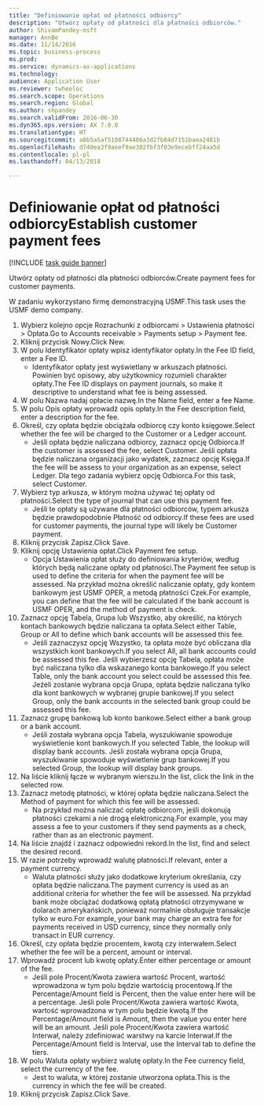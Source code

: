 ```yaml
--- 
title: "Definiowanie opłat od płatności odbiorcy"
description: "Utwórz opłaty od płatności dla płatności odbiorców."
author: ShivamPandey-msft
manager: AnnBe
ms.date: 11/14/2016
ms.topic: business-process
ms.prod: 
ms.service: dynamics-ax-applications
ms.technology: 
audience: Application User
ms.reviewer: twheeloc
ms.search.scope: Operations
ms.search.region: Global
ms.author: shpandey
ms.search.validFrom: 2016-06-30
ms.dyn365.ops.version: AX 7.0.0
ms.translationtype: HT
ms.sourcegitcommit: a8b5a5af5108744406a3d2fb84d7151baea2481b
ms.openlocfilehash: d740ea3f9aeef9ae302fbf3f03e9ecebff24aa5d
ms.contentlocale: pl-pl
ms.lasthandoff: 04/13/2018

---
```

# <a name="establish-customer-payment-fees"></a><span data-ttu-id="70a00-103">Definiowanie opłat od płatności odbiorcy</span><span class="sxs-lookup"><span data-stu-id="70a00-103">Establish customer payment fees</span></span>

[!INCLUDE [task guide banner](../../includes/task-guide-banner.md)]

<span data-ttu-id="70a00-104">Utwórz opłaty od płatności dla płatności odbiorców.</span><span class="sxs-lookup"><span data-stu-id="70a00-104">Create payment fees for customer payments.</span></span>

<span data-ttu-id="70a00-105">W zadaniu wykorzystano firmę demonstracyjną USMF.</span><span class="sxs-lookup"><span data-stu-id="70a00-105">This task uses the USMF demo company.</span></span>

1. <span data-ttu-id="70a00-106">Wybierz kolejno opcje Rozrachunki z odbiorcami > Ustawienia płatności > Opłata.</span><span class="sxs-lookup"><span data-stu-id="70a00-106">Go to Accounts receivable > Payments setup > Payment fee.</span></span>
2. <span data-ttu-id="70a00-107">Kliknij przycisk Nowy.</span><span class="sxs-lookup"><span data-stu-id="70a00-107">Click New.</span></span>
3. <span data-ttu-id="70a00-108">W polu Identyfikator opłaty wpisz identyfikator opłaty.</span><span class="sxs-lookup"><span data-stu-id="70a00-108">In the Fee ID field, enter a Fee ID.</span></span>
    * <span data-ttu-id="70a00-109">Identyfikator opłaty jest wyświetlany w arkuszach płatności. Powinien być opisowy, aby użytkownicy rozumieli charakter opłaty.</span><span class="sxs-lookup"><span data-stu-id="70a00-109">The Fee ID displays on payment journals, so make it descriptive to understand what fee is being assessed.</span></span>  
4. <span data-ttu-id="70a00-110">W polu Nazwa nadaj opłacie nazwę.</span><span class="sxs-lookup"><span data-stu-id="70a00-110">In the Name field, enter a fee Name.</span></span>
5. <span data-ttu-id="70a00-111">W polu Opis opłaty wprowadź opis opłaty.</span><span class="sxs-lookup"><span data-stu-id="70a00-111">In the Fee description field, enter a description for the fee.</span></span>
6. <span data-ttu-id="70a00-112">Określ, czy opłata będzie obciążała odbiorcę czy konto księgowe.</span><span class="sxs-lookup"><span data-stu-id="70a00-112">Select whether the fee will be charged to the Customer or a Ledger account.</span></span>
    * <span data-ttu-id="70a00-113">Jeśli opłata będzie naliczana odbiorcy, zaznacz opcję Odbiorca.</span><span class="sxs-lookup"><span data-stu-id="70a00-113">If the customer is assessed the fee, select Customer.</span></span> <span data-ttu-id="70a00-114">Jeśli opłata będzie naliczana organizacji jako wydatek, zaznacz opcję Księga.</span><span class="sxs-lookup"><span data-stu-id="70a00-114">If the fee will be assess to your organization as an expense, select Ledger.</span></span> <span data-ttu-id="70a00-115">Dla tego zadania wybierz opcję Odbiorca.</span><span class="sxs-lookup"><span data-stu-id="70a00-115">For this task, select Customer.</span></span>  
7. <span data-ttu-id="70a00-116">Wybierz typ arkusza, w którym można używać tej opłaty od płatności.</span><span class="sxs-lookup"><span data-stu-id="70a00-116">Select the type of  journal that can use this payment fee.</span></span>
    * <span data-ttu-id="70a00-117">Jeśli te opłaty są używane dla płatności odbiorców, typem arkusza będzie prawdopodobnie Płatność od odbiorcy.</span><span class="sxs-lookup"><span data-stu-id="70a00-117">If these fees are used for customer payments, the journal type will likely be Customer payment.</span></span>  
8. <span data-ttu-id="70a00-118">Kliknij przycisk Zapisz.</span><span class="sxs-lookup"><span data-stu-id="70a00-118">Click Save.</span></span>
9. <span data-ttu-id="70a00-119">Kliknij opcję Ustawienia opłat.</span><span class="sxs-lookup"><span data-stu-id="70a00-119">Click Payment fee setup.</span></span>
    * <span data-ttu-id="70a00-120">Opcja Ustawienia opłat służy do definiowania kryteriów, według których będą naliczane opłaty od płatności.</span><span class="sxs-lookup"><span data-stu-id="70a00-120">The Payment fee setup is used to define the criteria for when the payment fee will be assessed.</span></span>  <span data-ttu-id="70a00-121">Na przykład można określić naliczanie opłaty, gdy kontem bankowym jest USMF OPER, a metodą płatności Czek.</span><span class="sxs-lookup"><span data-stu-id="70a00-121">For example, you can define that the fee will be calculated if the bank account is USMF OPER, and the method of payment is check.</span></span>  
10. <span data-ttu-id="70a00-122">Zaznacz opcję Tabela, Grupa lub Wszystko, aby określić, na których kontach bankowych będzie naliczana ta opłata.</span><span class="sxs-lookup"><span data-stu-id="70a00-122">Select either Table, Group or All to define which bank accounts will be assessed this fee.</span></span>
    * <span data-ttu-id="70a00-123">Jeśli zaznaczysz opcję Wszystko, ta opłata może być obliczana dla wszystkich kont bankowych.</span><span class="sxs-lookup"><span data-stu-id="70a00-123">If you select All, all bank accounts could be assessed this fee.</span></span>  <span data-ttu-id="70a00-124">Jeśli wybierzesz opcję Tabela, opłata może być naliczana tylko dla wskazanego konta bankowego.</span><span class="sxs-lookup"><span data-stu-id="70a00-124">If you select Table, only the bank account you select could be assessed this fee.</span></span> <span data-ttu-id="70a00-125">Jeżeli zostanie wybrana opcja Grupa, opłata będzie naliczana tylko dla kont bankowych w wybranej grupie bankowej.</span><span class="sxs-lookup"><span data-stu-id="70a00-125">If you select Group, only the bank accounts in the selected bank group could be assessed this fee.</span></span>  
11. <span data-ttu-id="70a00-126">Zaznacz grupę bankową lub konto bankowe.</span><span class="sxs-lookup"><span data-stu-id="70a00-126">Select either a bank group or a bank account.</span></span>
    * <span data-ttu-id="70a00-127">Jeśli została wybrana opcja Tabela, wyszukiwanie spowoduje wyświetlenie kont bankowych.</span><span class="sxs-lookup"><span data-stu-id="70a00-127">If you selected Table, the lookup will display bank accounts.</span></span> <span data-ttu-id="70a00-128">Jeśli została wybrana opcja Grupa, wyszukiwanie spowoduje wyświetlenie grup bankowej.</span><span class="sxs-lookup"><span data-stu-id="70a00-128">If you selected Group, the lookup will display bank groups.</span></span>  
12. <span data-ttu-id="70a00-129">Na liście kliknij łącze w wybranym wierszu.</span><span class="sxs-lookup"><span data-stu-id="70a00-129">In the list, click the link in the selected row.</span></span>
13. <span data-ttu-id="70a00-130">Zaznacz metodę płatności, w której opłata będzie naliczana.</span><span class="sxs-lookup"><span data-stu-id="70a00-130">Select the Method of payment for which this fee will be assessed.</span></span>
    * <span data-ttu-id="70a00-131">Na przykład można naliczać opłatę odbiorcom, jeśli dokonują płatności czekami a nie drogą elektroniczną.</span><span class="sxs-lookup"><span data-stu-id="70a00-131">For example, you may assess a fee to your customers if they send payments as a check, rather than as an electronic payment.</span></span>  
14. <span data-ttu-id="70a00-132">Na liście znajdź i zaznacz odpowiedni rekord.</span><span class="sxs-lookup"><span data-stu-id="70a00-132">In the list, find and select the desired record.</span></span>
15. <span data-ttu-id="70a00-133">W razie potrzeby wprowadź walutę płatności.</span><span class="sxs-lookup"><span data-stu-id="70a00-133">If relevant, enter a payment currency.</span></span>
    * <span data-ttu-id="70a00-134">Waluta płatności służy jako dodatkowe kryterium określania, czy opłata będzie naliczana.</span><span class="sxs-lookup"><span data-stu-id="70a00-134">The payment currency is used as an additional criteria for whether the fee will be assessed.</span></span>  <span data-ttu-id="70a00-135">Na przykład bank może obciążać dodatkową opłatą płatności otrzymywane w dolarach amerykańskich, ponieważ normalnie obsługuje transakcje tylko w euro.</span><span class="sxs-lookup"><span data-stu-id="70a00-135">For example, your bank may charge an extra fee for payments received in USD currency, since they normally only transact in EUR currency.</span></span>  
16. <span data-ttu-id="70a00-136">Określ, czy opłata będzie procentem, kwotą czy interwałem.</span><span class="sxs-lookup"><span data-stu-id="70a00-136">Select whether the fee will be a percent, amount or interval.</span></span>
17. <span data-ttu-id="70a00-137">Wprowadź procent lub kwotę opłaty.</span><span class="sxs-lookup"><span data-stu-id="70a00-137">Enter either percentage or amount of the fee.</span></span>
    * <span data-ttu-id="70a00-138">Jeśli pole Procent/Kwota zawiera wartość Procent, wartość wprowadzona w tym polu będzie wartością procentową.</span><span class="sxs-lookup"><span data-stu-id="70a00-138">If the Percentage/Amount field is Percent, then the value enter here will be a percentage.</span></span> <span data-ttu-id="70a00-139">Jeśli pole Procent/Kwota zawiera wartość Kwota, wartość wprowadzona w tym polu będzie kwotą.</span><span class="sxs-lookup"><span data-stu-id="70a00-139">If the Percentage/Amount field is Amount, then the value you enter here will be an amount.</span></span> <span data-ttu-id="70a00-140">Jeśli pole Procent/Kwota zawiera wartość Interwał, należy zdefiniować warstwy na karcie Interwał.</span><span class="sxs-lookup"><span data-stu-id="70a00-140">If the Percentage/Amount field is Interval, use the Interval tab to define the tiers.</span></span>  
18. <span data-ttu-id="70a00-141">W polu Waluta opłaty wybierz walutę opłaty.</span><span class="sxs-lookup"><span data-stu-id="70a00-141">In the Fee currency field, select the currency of the fee.</span></span>
    * <span data-ttu-id="70a00-142">Jest to waluta, w której zostanie utworzona opłata.</span><span class="sxs-lookup"><span data-stu-id="70a00-142">This is the currency in which the fee will be created.</span></span>  
19. <span data-ttu-id="70a00-143">Kliknij przycisk Zapisz.</span><span class="sxs-lookup"><span data-stu-id="70a00-143">Click Save.</span></span>



